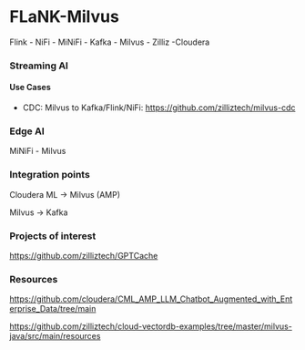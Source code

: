 # FLaNK-Milvus

Flink - NiFi - MiNiFi - Kafka - Milvus - Zilliz -Cloudera


### Streaming AI

#### Use Cases

* CDC: Milvus to Kafka/Flink/NiFi:  https://github.com/zilliztech/milvus-cdc


### Edge AI

MiNiFi - Milvus


### Integration points

Cloudera ML -> Milvus (AMP)

Milvus -> Kafka


### Projects of interest

https://github.com/zilliztech/GPTCache


### Resources

https://github.com/cloudera/CML_AMP_LLM_Chatbot_Augmented_with_Enterprise_Data/tree/main

https://github.com/zilliztech/cloud-vectordb-examples/tree/master/milvus-java/src/main/resources

